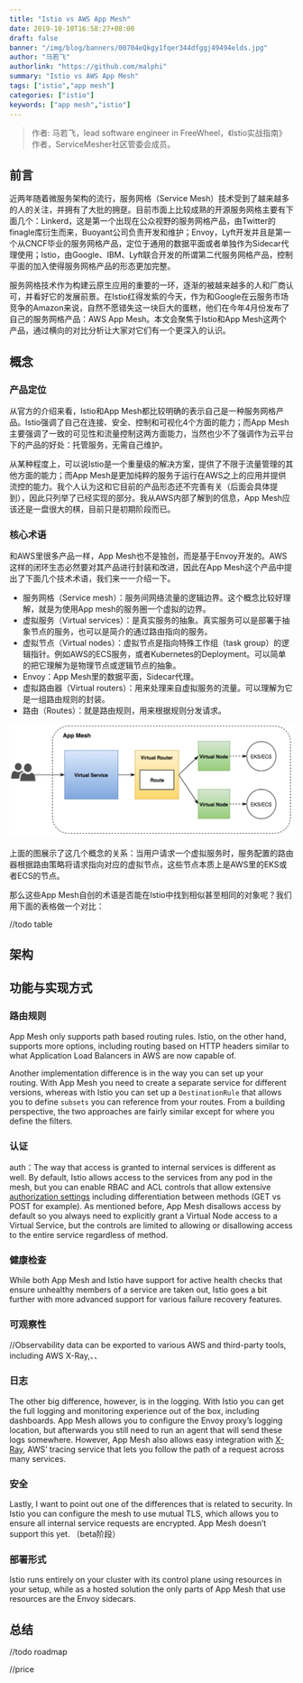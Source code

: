 ```yaml
---
title: "Istio vs AWS App Mesh"
date: 2019-10-10T16:58:27+08:00
draft: false
banner: "/img/blog/banners/00704eQkgy1fqer344dfggj49494elds.jpg"
author: "马若飞"
authorlink: "https://github.com/malphi"
summary: "Istio vs AWS App Mesh"
tags: ["istio","app mesh"]
categories: ["istio"]
keywords: ["app mesh","istio"]
---
```


> 作者: 马若飞，lead software engineer in FreeWheel，《Istio实战指南》作者，ServiceMesher社区管委会成员。

## 前言

近两年随着微服务架构的流行，服务网格（Service Mesh）技术受到了越来越多的人的关注，并拥有了大批的拥趸。目前市面上比较成熟的开源服务网格主要有下面几个：Linkerd，这是第一个出现在公众视野的服务网格产品，由Twitter的finagle库衍生而来，Buoyant公司负责开发和维护；Envoy，Lyft开发并且是第一个从CNCF毕业的服务网格产品，定位于通用的数据平面或者单独作为Sidecar代理使用；Istio，由Google、IBM、Lyft联合开发的所谓第二代服务网格产品，控制平面的加入使得服务网格产品的形态更加完整。

服务网格技术作为构建云原生应用的重要的一环，逐渐的被越来越多的人和厂商认可，并看好它的发展前景。在Istio红得发紫的今天，作为和Google在云服务市场竞争的Amazon来说，自然不愿错失这一块巨大的蛋糕，他们在今年4月份发布了自己的服务网格产品：AWS App Mesh。本文会聚焦于Istio和App Mesh这两个产品，通过横向的对比分析让大家对它们有一个更深入的认识。

## 概念

### 产品定位

从官方的介绍来看，Istio和App Mesh都比较明确的表示自己是一种服务网格产品。Istio强调了自己在连接、安全、控制和可视化4个方面的能力；而App Mesh主要强调了一致的可见性和流量控制这两方面能力，当然也少不了强调作为云平台下的产品的好处：托管服务，无需自己维护。

从某种程度上，可以说Istio是一个重量级的解决方案，提供了不限于流量管理的其他方面的能力；而App Mesh是更加纯粹的服务于运行在AWS之上的应用并提供流控的能力。我个人认为这和它目前的产品形态还不完善有关（后面会具体提到），因此只列举了已经实现的部分。我从AWS内部了解到的信息，App Mesh应该还是一盘很大的棋，目前只是初期阶段而已。

### 核心术语

和AWS里很多产品一样，App Mesh也不是独创，而是基于Envoy开发的。AWS这样的闭环生态必然要对其产品进行封装和改进，因此在App Mesh这个产品中提出了下面几个技术术语，我们来一一介绍一下。

- 服务网格（Service mesh）：服务间网络流量的逻辑边界。这个概念比较好理解，就是为使用App mesh的服务圈一个虚拟的边界。
- 虚拟服务（Virtual services）：是真实服务的抽象。真实服务可以是部署于抽象节点的服务，也可以是简介的通过路由指向的服务。
- 虚拟节点（Virtual nodes）：虚拟节点是指向特殊工作组（task group）的逻辑指针。例如AWS的ECS服务，或者Kubernetes的Deployment。可以简单的把它理解为是物理节点或逻辑节点的抽象。
- Envoy：App Mesh里的数据平面，Sidecar代理。
- 虚拟路由器（Virtual routers）：用来处理来自虚拟服务的流量。可以理解为它是一组路由规则的封装。
- 路由（Routes）：就是路由规则，用来根据规则分发请求。

![appmesh](appmesh.png)

上面的图展示了这几个概念的关系：当用户请求一个虚拟服务时，服务配置的路由器根据路由策略将请求指向对应的虚拟节点，这些节点本质上是AWS里的EKS或者ECS的节点。

那么这些App Mesh自创的术语是否能在Istio中找到相似甚至相同的对象呢？我们用下面的表格做一个对比：

//todo table



## 架构

## 功能与实现方式

### 路由规则
App Mesh only supports path based routing rules. Istio, on the other hand, supports more options, including routing based on HTTP headers similar to what Application Load Balancers in AWS are now capable of. 

Another implementation difference is in the way you can set up your routing. With App Mesh you need to create a separate service for different versions, whereas with Istio you can set up a `DestinationRule` that allows you to define `subsets` you can reference from your routes. From a building perspective, the two approaches are fairly similar except for where you define the filters.

### 认证

auth：The way that access is granted to internal services is different as well. By default, Istio allows access to the services from any pod in the mesh, but you can enable RBAC and ACL controls that allow extensive [authorization settings](https://istio.io/docs/concepts/security/#authorization) including differentiation between methods (GET vs POST for example). As mentioned before, App Mesh disallows access by default so you always need to explicitly grant a Virtual Node access to a Virtual Service, but the controls are limited to allowing or disallowing access to the entire service regardless of method.
### 健康检查
While both App Mesh and Istio have support for active health checks that ensure unhealthy members of a service are taken out, Istio goes a bit further with more advanced support for various failure recovery features.
### 可观察性
//Observability data can be exported to various AWS and third-party tools, including AWS X-Ray,、、

### 日志

The other big difference, however, is in the logging. With Istio you can get the full logging and monitoring experience out of the box, including dashboards. App Mesh allows you to configure the Envoy proxy’s logging location, but afterwards you still need to run an agent that will send these logs somewhere. However, App Mesh also allows easy integration with [X-Ray](https://aws.amazon.com/xray/), AWS’ tracing service that lets you follow the path of a request across many services.

### 安全

Lastly, I want to point out one of the differences that is related to security. In Istio you can configure the mesh to use mutual TLS, which allows you to ensure all internal service requests are encrypted. App Mesh doesn’t support this yet.  （beta阶段）

### 部署形式
Istio runs entirely on your cluster with its control plane using resources in your setup, while as a hosted solution the only parts of App Mesh that use resources are the Envoy sidecars.

## 总结



//todo roadmap

//price









